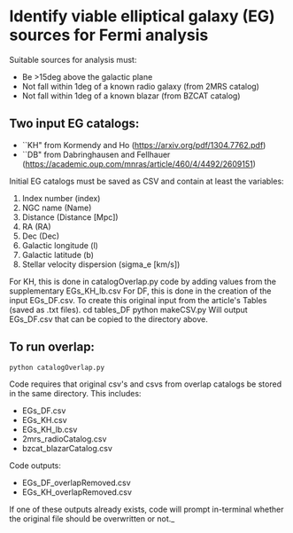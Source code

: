 # Identify viable elliptical galaxy (EG) sources for Fermi analysis

Suitable sources for analysis must:
- Be >15deg above the galactic plane
- Not fall within 1deg of a known radio galaxy (from 2MRS catalog)
- Not fall within 1deg of a known blazar (from BZCAT catalog)

## Two input EG catalogs:
- ``KH" from Kormendy and Ho (<https://arxiv.org/pdf/1304.7762.pdf>)
- ``DB" from Dabringhausen and Fellhauer (<https://academic.oup.com/mnras/article/460/4/4492/2609151>)

Initial EG catalogs must be saved as CSV and contain at least the variables:
1. Index number (index)
2. NGC name (Name)
3. Distance (Distance [Mpc])
4. RA (RA)
5. Dec (Dec)
6. Galactic longitude (l)
7. Galactic latitude (b)
8. Stellar velocity dispersion (sigma_e [km/s])

For KH, this is done in catalogOverlap.py code by adding values from the supplementary EGs_KH_lb.csv 
For DF, this is done in the creation of the input EGs_DF.csv. To create this original input from the article's Tables (saved as .txt files).
	cd tables_DF
	python makeCSV.py
Will output EGs_DF.csv that can be copied to the directory above.

## To run overlap:
	python catalogOverlap.py

Code requires that original csv's and csvs from overlap catalogs be stored in the same directory. This includes:
- EGs_DF.csv
- EGs_KH.csv
- EGs_KH_lb.csv
- 2mrs_radioCatalog.csv
- bzcat_blazarCatalog.csv

Code outputs:
- EGs_DF_overlapRemoved.csv
- EGs_KH_overlapRemoved.csv

If one of these outputs already exists, code will prompt in-terminal whether the original file should be overwritten or not._